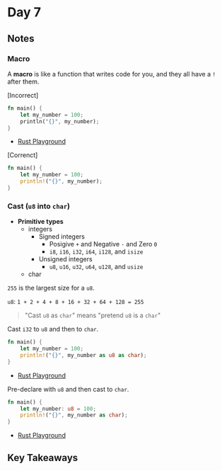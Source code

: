 # Day 7

## Notes

### Macro

A **macro** is like a function that writes code for you, and they all have a `!` after them.

[Incorrect]

```rust
fn main() {    
    let my_number = 100;    
    println("{}", my_number);
}
```

- [Rust Playground](https://play.rust-lang.org/?version=stable&mode=debug&edition=2021&gist=ede0efe576f8403ead80543a7991a1d7)

[Correnct]

```rust
fn main() {    
    let my_number = 100;    
    println!("{}", my_number);
}
```

### Cast (`u8` into `char`)

- **Primitive types**
  - integers
    - Signed integers
      - Posigive `+` and Negative `-` and Zero `0`
      - `i8`, `i16`, `i32`, `i64`, `i128`, and `isize`
    - Unsigned integers
      - `u8`, `u16`, `u32`, `u64`, `u128`, and `usize`
  - char

`255` is the largest size for a `u8`.

`u8`: `1 + 2 + 4 + 8 + 16 + 32 + 64 + 128 = 255`

> "Cast `u8` as `char`" means "pretend `u8` is a `char`"

Cast `i32` to `u8` and then to `char`.

```rust
fn main() {
    let my_number = 100;
    println!("{}", my_number as u8 as char);
}
```

- [Rust Playground](https://play.rust-lang.org/?version=stable&mode=debug&edition=2021&gist=f334ecf6f6e62ddd24ea13bc65030532)

Pre-declare with `u8` and then cast to `char`.

```rust
fn main() {
    let my_number: u8 = 100;
    println!("{}", my_number as char);
}
```

- [Rust Playground](https://play.rust-lang.org/?version=stable&mode=debug&edition=2021&gist=9fae27992b969ce68426837b16c9bf42)

## Key Takeaways
